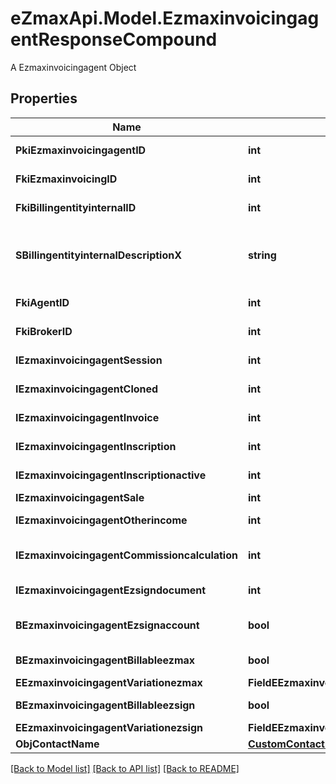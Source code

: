 # eZmaxApi.Model.EzmaxinvoicingagentResponseCompound
A Ezmaxinvoicingagent Object

## Properties

Name | Type | Description | Notes
------------ | ------------- | ------------- | -------------
**PkiEzmaxinvoicingagentID** | **int** | The unique ID of the Ezmaxinvoicingagent | [optional] 
**FkiEzmaxinvoicingID** | **int** | The unique ID of the Ezmaxinvoicing | [optional] 
**FkiBillingentityinternalID** | **int** | The unique ID of the Billingentityinternal. | 
**SBillingentityinternalDescriptionX** | **string** | The description of the Billingentityinternal in the language of the requester | 
**FkiAgentID** | **int** | The unique ID of the Agent. | [optional] 
**FkiBrokerID** | **int** | The unique ID of the Broker. | [optional] 
**IEzmaxinvoicingagentSession** | **int** | The number of sessions | 
**IEzmaxinvoicingagentCloned** | **int** | The number of times this user was cloned | 
**IEzmaxinvoicingagentInvoice** | **int** | The number of invoices | 
**IEzmaxinvoicingagentInscription** | **int** | The number of inscriptions | 
**IEzmaxinvoicingagentInscriptionactive** | **int** | The number of active inscriptions | 
**IEzmaxinvoicingagentSale** | **int** | The number of sales | 
**IEzmaxinvoicingagentOtherincome** | **int** | The number of otherincomes | 
**IEzmaxinvoicingagentCommissioncalculation** | **int** | The number of commission calculations | 
**IEzmaxinvoicingagentEzsigndocument** | **int** | The number of ezsign documents | 
**BEzmaxinvoicingagentEzsignaccount** | **bool** | Whether the agent has an eZsign account | 
**BEzmaxinvoicingagentBillableezmax** | **bool** | Whether it is billable for eZmax | 
**EEzmaxinvoicingagentVariationezmax** | **FieldEEzmaxinvoicingagentVariationezmax** |  | 
**BEzmaxinvoicingagentBillableezsign** | **bool** | Whether it is billable for eZsign | 
**EEzmaxinvoicingagentVariationezsign** | **FieldEEzmaxinvoicingagentVariationezsign** |  | 
**ObjContactName** | [**CustomContactNameResponse**](CustomContactNameResponse.md) |  | 

[[Back to Model list]](../README.md#documentation-for-models) [[Back to API list]](../README.md#documentation-for-api-endpoints) [[Back to README]](../README.md)

